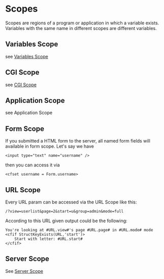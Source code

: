 # Scopes
Scopes are regions of a program or application in which a variable exists. Variables with the same name in different scopes are different variables.

## Variables Scope
see [Variables Scope](/variables-scope)

## CGI Scope
see [CGI Scope](/cgi-scope)

## Application Scope
see Application Scope

## Form Scope
If you submitted a HTML form to the server, all named form fields will available in form scope. Let's say we have

	<input type="text" name="username" />
	
then you can access it via

	<cfset username = Form.username>
	
## URL Scope
Every URL param can be accessed via the URL Scope like this:

	/?view=userlist&page=2&start=u&group=admin&mode=full
	
According to this URL given output could be the following:

	You're looking at #URL.view#'s page #URL.page# in #URL.mode# mode
	<cfif StructKeyExists(URL,'start')>
		Start with letter: #URL.start#
	</cfif>

## Server Scope
See [Server Scope](/server-scope)
